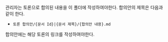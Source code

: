 관리자는 토론으로 합의된 내용을 이 폴더에 작성하여야한다. 합의안의 제목은 다음과 같이 한다.
- `토론 합의안/{문서 Id}|{문서 제목}/{합의안 내용}.md`

합의안에는 해당 토론의 링크를 작성하여야한다.

